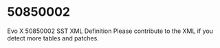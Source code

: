 # 50850002
Evo X 50850002 SST XML Definition Please contribute to the XML if you detect more tables and patches.
